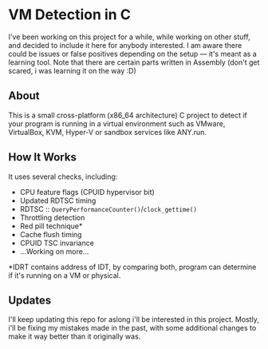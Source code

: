 # VM Detection in C

I've been working on this project for a while, while working on other stuff, and decided to include it here for anybody interested. I am aware there could be issues or false positives depending on the setup — it's meant as a learning tool. Note that there are certain parts written in Assembly (don't get scared, i was learning it on the way :D)

## About

This is a small cross-platform (x86_64 architecture) C project to detect if your program is running in a virtual environment such as VMware, VirtualBox, KVM, Hyper-V or sandbox services like ANY.run.

## How It Works

It uses several checks, including:

- CPU feature flags (CPUID hypervisor bit)
- Updated RDTSC timing
- RDTSC :: `QueryPerformanceCounter()`/`clock_gettime()`
- Throttling detection
- Red pill technique*
- Cache flush timing
- CPUID TSC invariance
- ...Working on more...

*IDRT contains address of IDT, by comparing both, program can determine if it's running on a VM or physical.

## Updates
I'll keep updating this repo for aslong i'll be interested in this project. Mostly, i'll be fixing my mistakes made in the past, with some additional changes to make it way better than it originally was.
